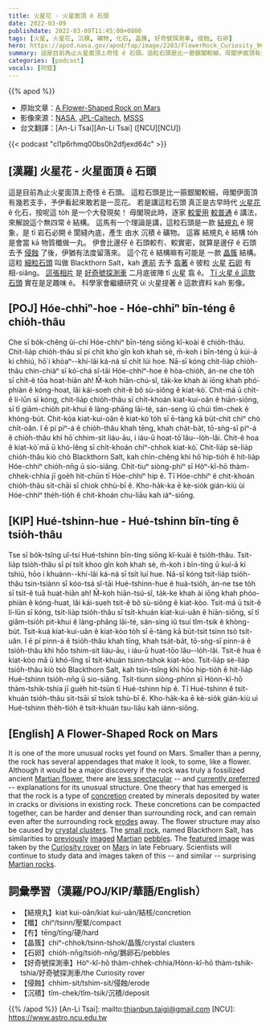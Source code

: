 ```yaml
---
title: 火星花 - 火星面頂 ê 石頭
date: 2022-03-09
publishdate: 2022-03-09T11:45:00+0800
tags: [火星, 火星花, 沉積, 礦物, 化石, 晶簇, 好奇號探測車, 侵蝕, 石卵]
hero: https://apod.nasa.gov/apod/fap/image/2203/FlowerRock_Curiosity_960.jpg
summary: 這是目前為止火星面頂上奇怪 ê 石頭。這粒石頭是比一箍銀閣較細，毋閣伊面頂有幾若支手，予伊看起來敢若是一蕊花。
categories: [podcast]
vocals: [阿錕]
---
```


{{% apod %}}

- 原始文章：[A Flower-Shaped Rock on Mars](https://apod.nasa.gov/apod/ap220309.html)
- 影像來源：[NASA](http://www.nasa.gov/), [JPL-Caltech](http://www.jpl.nasa.gov/), [MSSS](http://www.msss.com/)
- 台文翻譯：[An-Li Tsai][An-Li Tsai] ([NCU][NCU])

{{< podcast "cl1p6rhmq00bs0h2dfjexd64c" >}}

## [漢羅] 火星花 - 火星面頂 ê 石頭
這是目前為止火星面頂上奇怪 ê 石頭。
這粒石頭是比一箍銀閣較細，毋閣伊面頂有幾若支手，予伊看起來敢若是一蕊花。
若是講這粒石頭 真正是古早時代 [火星花][Martian flower] ê 化石，按呢這 to̍h 是一个大發現矣！
毋閣現此時，逐家 [較愛用][currently preferred] [較普通][less spectacular] ê 講法，來解說這个無四常 ê 結構。
這馬有一个理論是講，這粒石頭是一款 [結規丸][concretion] ê 現象，是 tī 岩石必開 ê 閬縫內底，產生 由水 沉積 ê 礦物。
這寡 結規丸 ê 結構 to̍h 是會當 kā 物質櫼做一丸。
伊會比邊仔 ê 石頭較𠕇、較實密，就算是邊仔 ê 石頭去予 [侵蝕][erodes] 了後，伊猶有法度留落來。
這个花 ê 結構嘛有可能是 一款 [晶簇][crystal clusters] 結構。
這粒 [細粒石頭][small rock] 叫做 Blackthorn Salt，kah [進前][previously] 去予 [翕著][imaged] ê 彼粒 [火星][Martian] [石卵][pebbles] 有 相-siâng。
[這張相片][featured image] 是 [好奇號探測車][Curiosity rover] 二月底彼陣 tī [火星][Mars] 翕 ê。
[Tī 火星 ê 這款石頭][Martian rocks] 實在是足趣味 ê。
科學家會繼續研究 ùi 火星提著 ê 這款資料 kah 影像。

## [POJ] Hóe-chhiⁿ-hoe - Hóe-chhiⁿ bīn-téng ê chio̍h-thâu
Che sī bo̍k-chêng ûi-chí Hóe-chhiⁿ bīn-téng siōng kî-koài ê chio̍h-thâu.
Chit-lia̍p chio̍h-thâu sī pí chi̍t kho͘ gîn koh khah sè, m̄-koh i bīn-téng ū kúi-ā ki chhiú, hō͘ i khòaⁿ--khí-lâi ká-ná sī chi̍t lúi hoe.
Nā-sī kóng chit-lia̍p chio̍h-thâu chin-chiàⁿ sī kó͘-chá sî-tāi Hóe-chhiⁿ-hoe ê hòa-chio̍h, án-ne che to̍h sī chi̍t-ê tōa hoat-hiān ah!
M̄-koh hiān-chú-sî, ta̍k-ke khah ài iōng khah phó͘-phiàn ê kóng-hoat, lâi kái-soeh chit-ê bô sù-siông ê kiat-kò͘.
Chit-má ū chi̍t-ê lí-lūn sī kóng, chit-lia̍p chio̍h-thâu sī chi̍t-khoán kiat-kui-oân ê hiān-siōng, sī tī giâm-chio̍h pit-khui ê làng-phāng lāi-té, sán-seng iû chúi tîm-chek ê khòng-bu̍t.
Chit-kóa kiat-kui-oân ê kiat-kò͘ to̍h sī ē-tàng kā bu̍t-chit chiⁿ chò chi̍t-oân.
I ē pí piⁿ-á ê chio̍h-thâu khah tēng, khah cha̍t-ba̍t, tō-sǹg-sī piⁿ-á ê chio̍h-thâu khì hō͘ chhim-sit liáu-āu, i iáu-ū hoat-tō͘ lâu--lo̍h-lâi.
Chit-ê hoa ê kiat-kò͘ mā ū khó-lêng sī chi̍t-khoán chiⁿ-chhok kiat-kò͘.
Chit-lia̍p sè-lia̍p chio̍h-thâu kiò chò Blackthorn Salt, kah chìn-chêng khì hō͘ hip-tio̍h ê hit-lia̍p Hóe-chhiⁿ chio̍h-nn̄g ū sio-siâng.
Chit-tiuⁿ siòng-phìⁿ sī Hòⁿ-kî-hō thàm-chhek-chhia jī goe̍h hit-chūn tī Hóe-chhiⁿ hip ê.
Tī Hóe-chhiⁿ ê chit-khoán chio̍h-thâu si̍t-chāi sī chiok chhù-bī ê.
Kho-ha̍k-ka ē kè-sio̍k gián-kiù ùi Hóe-chhiⁿ the̍h-tio̍h ê chit-khoán chu-liāu kah iáⁿ-siōng.

## [KIP] Hué-tshinn-hue - Hué-tshinn bīn-tíng ê tsio̍h-thâu
Tse sī bo̍k-tsîng uî-tsí Hué-tshinn bīn-tíng siōng kî-kuài ê tsio̍h-thâu.
Tsit-lia̍p tsio̍h-thâu sī pí tsi̍t khoo gîn koh khah sè, m̄-koh i bīn-tíng ū kuí-ā ki tshiú, hōo i khuànn--khí-lâi ká-ná sī tsi̍t luí hue.
Nā-sī kóng tsit-lia̍p tsio̍h-thâu tsin-tsiànn sī kóo-tsá sî-tāi Hué-tshinn-hue ê huà-tsio̍h, án-ne tse to̍h sī tsi̍t-ê tuā huat-hiān ah!
M̄-koh hiān-tsú-sî, ta̍k-ke khah ài iōng khah phóo-phiàn ê kóng-huat, lâi kái-sueh tsit-ê bô sù-siông ê kiat-kòo.
Tsit-má ū tsi̍t-ê lí-lūn sī kóng, tsit-lia̍p tsio̍h-thâu sī tsi̍t-khuán kiat-kui-uân ê hiān-siōng, sī tī giâm-tsio̍h pit-khui ê làng-phāng lāi-té, sán-sing iû tsuí tîm-tsik ê khòng-bu̍t.
Tsit-kuá kiat-kui-uân ê kiat-kòo to̍h sī ē-tàng kā bu̍t-tsit tsinn tsò tsi̍t-uân.
I ē pí pinn-á ê tsio̍h-thâu khah tīng, khah tsa̍t-ba̍t, tō-sǹg-sī pinn-á ê tsio̍h-thâu khì hōo tshim-sit liáu-āu, i iáu-ū huat-tōo lâu--lo̍h-lâi.
Tsit-ê hua ê kiat-kòo mā ū khó-lîng sī tsi̍t-khuán tsinn-tshok kiat-kòo.
Tsit-lia̍p sè-lia̍p tsio̍h-thâu kiò tsò Blackthorn Salt, kah tsìn-tsîng khì hōo hip-tio̍h ê hit-lia̍p Hué-tshinn tsio̍h-nn̄g ū sio-siâng.
Tsit-tiunn siòng-phìnn sī Hònn-kî-hō thàm-tshik-tshia jī gue̍h hit-tsūn tī Hué-tshinn hip ê.
Tī Hué-tshinn ê tsit-khuán tsio̍h-thâu si̍t-tsāi sī tsiok tshù-bī ê.
Kho-ha̍k-ka ē kè-sio̍k gián-kiù uì Hué-tshinn the̍h-tio̍h ê tsit-khuán tsu-liāu kah iánn-siōng.

## [English] A Flower-Shaped Rock on Mars

It is one of the more unusual rocks yet found on Mars.
Smaller than a penny, the rock has several appendages that make it look, to some, like a flower.
Although it would be a major discovery if the rock was truly a fossilized ancient [Martian flower][Martian flower], there are [less spectacular][less spectacular] -- and [currently preferred][currently preferred] -- explanations for its unusual structure.
One theory that has emerged is that the rock is a type of [concretion][concretion] created by minerals deposited by water in cracks or divisions in existing rock.
These concretions can be compacted together, can be harder and denser than surrounding rock, and can remain even after the surrounding rock [erodes][erodes] away.
The flower structure may also be caused by [crystal clusters][crystal clusters].
The [small rock][small rock], named Blackthorn Salt, has similarities to [previously][previously] [imaged][imaged] [Martian][Martian] [pebbles][pebbles].
The [featured image][featured image] was taken by the [Curiosity rover][Curiosity rover] on [Mars][Mars] in late February.
Scientists will continue to study data and images taken of this -- and similar -- surprising [Martian rocks][Martian rocks].

## 詞彙學習（漢羅/POJ/KIP/華語/English）
- 【結規丸】kiat kui-oân/kiat kui-uân/結核/concretion
- 【櫼】chiⁿ/tsinn/壓緊/compact
- 【𠕇】tēng/tīng/硬/hard
- 【晶簇】chiⁿ-chhok/tsinn-tshok/晶簇/crystal clusters
- 【石卵】chio̍h-nn̄g/tsio̍h-nn̄g/鵝卵石/pebbles
- 【好奇號探測車】Hòⁿ-kî-hō thàm-chhek-chhia/Hònn-kî-hō thàm-tshik-tshia/好奇號探測車/the Curiosity rover
- 【侵蝕】chhim-sit/tshim-sit/侵蝕/erode
- 【沉積】tîm-chek/tîm-tsik/沉積/deposit

{{% /apod %}}
[An-Li Tsai]: mailto:thianbun.taigi@gmail.com
[NCU]: https://www.astro.ncu.edu.tw


[Martian flower]:https://www.jpl.nasa.gov/images/pia25077-curiosity-finds-a-martian-flower
[less spectacular]:https://i0.wp.com/mrfrs.org/wp-content/uploads/2018/09/MRFRS_SadCat.jpg
[currently preferred]:https://www.pethealthnetwork.com/sites/default/files/why-should-i-spay-my-new-kitten-138101629.jpg
[concretion]:https://en.wikipedia.org/wiki/Concretion
[erodes]:https://en.wikipedia.org/wiki/Erosion
[crystal clusters]:https://en.wikipedia.org/wiki/Crystal_cluster
[small rock]:https://www.universetoday.com/154699/curiosity-finds-a-bizarre-rock-on-mars-that-looks-like-a-flower/
[previously]:https://apod.nasa.gov/apod/ap140929.html
[imaged]:https://apod.nasa.gov/apod/ap060126.html
[Martian]:https://apod.nasa.gov/apod/ap040817.html
[pebbles]:https://apod.nasa.gov/apod/ap040405.html
[featured image]:https://mars.nasa.gov/resources/26587/curiosity-finds-a-martian-flower/
[Curiosity rover]:https://mars.nasa.gov/msl/home/
[Mars]:https://solarsystem.nasa.gov/planets/mars/in-depth/
[Martian rocks]:https://apod.nasa.gov/apod/ap991030.html

